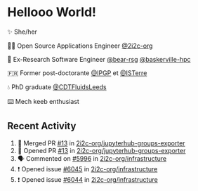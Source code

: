 # Hellooo World!

✨ She/her

👩‍💻 Open Source Applications Engineer [@2i2c-org](https://2i2c.org/)

🐻 Ex-Research Software Engineer [@bear-rsg](https://github.com/bear-rsg) [@baskerville-hpc](https://github.com/baskerville-hpc) 

🇫🇷 Former post-doctorante [@IPGP](https://github.com/IPGP) et [@ISTerre](https://www.isterre.fr/) 

💧 PhD graduate [@CDTFluidsLeeds](https://fluid-dynamics.leeds.ac.uk/) 

⌨️ Mech keeb enthusiast 

## Recent Activity 

<!--START_SECTION:activity-->
1. 🎉 Merged PR [#13](https://github.com/2i2c-org/jupyterhub-groups-exporter/pull/13) in [2i2c-org/jupyterhub-groups-exporter](https://github.com/2i2c-org/jupyterhub-groups-exporter)
2. 💪 Opened PR [#13](https://github.com/2i2c-org/jupyterhub-groups-exporter/pull/13) in [2i2c-org/jupyterhub-groups-exporter](https://github.com/2i2c-org/jupyterhub-groups-exporter)
3. 🗣 Commented on [#5996](https://github.com/2i2c-org/infrastructure/issues/5996#issuecomment-2883063962) in [2i2c-org/infrastructure](https://github.com/2i2c-org/infrastructure)
4. ❗ Opened issue [#6045](https://github.com/2i2c-org/infrastructure/issues/6045) in [2i2c-org/infrastructure](https://github.com/2i2c-org/infrastructure)
5. ❗ Opened issue [#6044](https://github.com/2i2c-org/infrastructure/issues/6044) in [2i2c-org/infrastructure](https://github.com/2i2c-org/infrastructure)
<!--END_SECTION:activity-->
